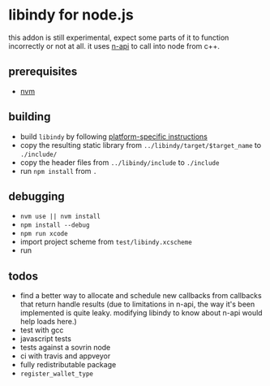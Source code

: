 
# libindy for node.js

this addon is still experimental, expect some parts of it to function incorrectly or not at all. it uses [n-api](https://npmjs.org/package/node-addon-api) to call into node from c++.

## prerequisites

* [nvm](https://nvm.sh)

## building

* build `libindy` by following [platform-specific instructions](https://github.com/hyperledger/indy-sdk/tree/master/doc)
* copy the resulting static library from `../libindy/target/$target_name` to `./include/`
* copy the header files from `../libindy/include` to `./include`
* run `npm install` from `.`

## debugging

* `nvm use || nvm install`
* `npm install --debug`
* `npm run xcode`
* import project scheme from `test/libindy.xcscheme`
* run

## todos

* find a better way to allocate and schedule new callbacks from callbacks that return handle results (due to limitations in n-api, the way it's been implemented is quite leaky. modifying libindy to know about n-api would help loads here.)
* test with gcc
* javascript tests
* tests against a sovrin node
* ci with travis and appveyor
* fully redistributable package
* `register_wallet_type`